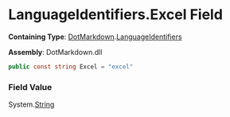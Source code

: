 # LanguageIdentifiers\.Excel Field

**Containing Type**: [DotMarkdown](../../README.md)\.[LanguageIdentifiers](../README.md)

**Assembly**: DotMarkdown\.dll

```csharp
public const string Excel = "excel"
```

### Field Value

System\.[String](https://docs.microsoft.com/en-us/dotnet/api/system.string)